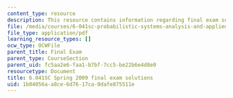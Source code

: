 ```yaml
---
content_type: resource
description: This resource contains information regarding final exam solutions.
file: /media/courses/6-041sc-probabilistic-systems-analysis-and-applied-probability-fall-2013/1b04056aa8ce6d7617ca0dafe875511e_MIT6_041SCF13_finl_s09_sol.pdf
file_type: application/pdf
learning_resource_types: []
ocw_type: OCWFile
parent_title: Final Exam
parent_type: CourseSection
parent_uid: fc5aa2e6-faa1-b7bf-7cc5-be22b6e4d8e0
resourcetype: Document
title: 6.041SC Spring 2009 final exam solutions
uid: 1b04056a-a8ce-6d76-17ca-0dafe875511e
---
```

